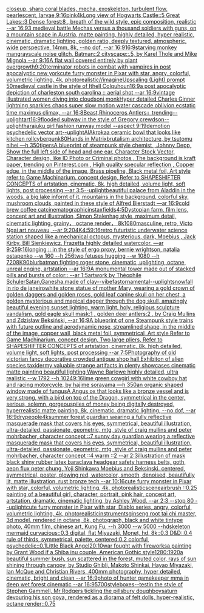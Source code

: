 [closeup, sharp coral blades, mecha, exoskeleton, turbulent flow, pearlescent, larvae,](https://www.ebank.nz/aiartgenerator?category=closeup%2C%20sharp%20coral%20blades%2C%20mecha%2C%20exoskeleton%2C%20turbulent%20flow%2C%20pearlescent%2C%20larvae%2C)[9:16](https://www.ebank.nz/aiartgenerator?category=9%3A16)[pink](https://www.ebank.nz/aiartgenerator?category=pink)[4k](https://www.ebank.nz/aiartgenerator?category=4k)[Long view of Hogwarts Castle::5 Great Lakes::3 Dense forest:8 , breath of the wild style, epic composition, realistic --ar 16:9](https://www.ebank.nz/aiartgenerator?category=Long%20view%20of%20Hogwarts%20Castle%3A%3A5%20Great%20Lakes%3A%3A3%20Dense%20forest%3A8%20%2C%20breath%20of%20the%20wild%20style%2C%20epic%20composition%2C%20realistic%20--ar%2016%3A9)[3 medieval battle Mechas versus a thousand soldiers with guns, on a mountain scape in Austria, matte painting, highly detailed, hyper realistic, cinematic, dramatic lighting, golden ratio, deeply textured, atmospheric, wide perspective, 14mm, 8k, --no dof, --ar 16:9](https://www.ebank.nz/aiartgenerator?category=3%20medieval%20battle%20Mechas%20versus%20a%20thousand%20soldiers%20with%20guns%2C%20on%20a%20mountain%20scape%20in%20Austria%2C%20matte%20painting%2C%20highly%20detailed%2C%20hyper%20realistic%2C%20cinematic%2C%20dramatic%20lighting%2C%20golden%20ratio%2C%20deeply%20textured%2C%20atmospheric%2C%20wide%20perspective%2C%2014mm%2C%208k%2C%20--no%20dof%2C%20--ar%2016%3A9)[16:9](https://www.ebank.nz/aiartgenerator?category=16%3A9)[starving monkey man](https://www.ebank.nz/aiartgenerator?category=starving%20monkey%20man)[grayscale noise glitch, Batman::2 cityscape::.5, by Karel Thole and Mike Mignola --ar 9:16](https://www.ebank.nz/aiartgenerator?category=grayscale%20noise%20glitch%2C%20Batman%3A%3A2%20cityscape%3A%3A.5%2C%20by%20Karel%20Thole%20and%20Mike%20Mignola%20--ar%209%3A16)[A flat wall covered entirely by plant overgrowth](https://www.ebank.nz/aiartgenerator?category=A%20flat%20wall%20covered%20entirely%20by%20plant%20overgrowth)[9:20](https://www.ebank.nz/aiartgenerator?category=9%3A20)[terminator robots in combat with vampires in post apocalyptic new york](https://www.ebank.nz/aiartgenerator?category=terminator%20robots%20in%20combat%20with%20vampires%20in%20post%20apocalyptic%20new%20york)[cute furry monster in Pixar with star, angry, colorful, volumetric lighting, 4k, photorealistic](https://www.ebank.nz/aiartgenerator?category=cute%20furry%20monster%20in%20Pixar%20with%20star%2C%20angry%2C%20colorful%2C%20volumetric%20lighting%2C%204k%2C%20photorealistic)[//imagineUpscaling (Light) prompt 50](https://www.ebank.nz/aiartgenerator?category=//imagineUpscaling%20%28Light%29%20prompt%2050)[medieval castle in the style of Ithell Colquhoun](https://www.ebank.nz/aiartgenerator?category=medieval%20castle%20in%20the%20style%20of%20Ithell%20Colquhoun)[16:9](https://www.ebank.nz/aiartgenerator?category=16%3A9)[a post apocalyptic depiction of charleston south carolina :: aerial shot --ar 16:9](https://www.ebank.nz/aiartgenerator?category=a%20post%20apocalyptic%20depiction%20of%20charleston%20south%20carolina%20%3A%3A%20aerial%20shot%20--ar%2016%3A9)[vintage illustrated women diving into clouds](https://www.ebank.nz/aiartgenerator?category=vintage%20illustrated%20women%20diving%20into%20clouds)[oni,monk](https://www.ebank.nz/aiartgenerator?category=oni%2Cmonk)[Hyper detailed Charles Ginner lightning sparkles chaos super slow motion water cascade oblivion ecstatic time maximus climax, --ar 16:8](https://www.ebank.nz/aiartgenerator?category=Hyper%20detailed%20Charles%20Ginner%20lightning%20sparkles%20chaos%20super%20slow%20motion%20water%20cascade%20oblivion%20ecstatic%20time%20maximus%20climax%2C%20--ar%2016%3A8)[Beast,Rhinoceros,Antlers」](https://www.ebank.nz/aiartgenerator?category=Beast%2CRhinoceros%2CAntlers%E3%80%8D)[trending](https://www.ebank.nz/aiartgenerator?category=trending)[--uplight](https://www.ebank.nz/aiartgenerator?category=--uplight)[art](https://www.ebank.nz/aiartgenerator?category=art)[16:9](https://www.ebank.nz/aiartgenerator?category=16%3A9)[flooded subway in the style of Gregory crewdson](https://www.ebank.nz/aiartgenerator?category=flooded%20subway%20in%20the%20style%20of%20Gregory%20crewdson)[--uplight](https://www.ebank.nz/aiartgenerator?category=--uplight)[harajuku girl fashion runway model --aspect 9:19](https://www.ebank.nz/aiartgenerator?category=harajuku%20girl%20fashion%20runway%20model%20--aspect%209%3A19)[demotion psychedelic vector art](https://www.ebank.nz/aiartgenerator?category=demotion%20psychedelic%20vector%20art)[--uplight](https://www.ebank.nz/aiartgenerator?category=--uplight)[AlAkroka](https://www.ebank.nz/aiartgenerator?category=AlAkroka)[a ceramic bowl that looks like kitchen roll](https://www.ebank.nz/aiartgenerator?category=a%20ceramic%20bowl%20that%20looks%20like%20kitchen%20roll)[cyberpunk](https://www.ebank.nz/aiartgenerator?category=cyberpunk)[80](https://www.ebank.nz/aiartgenerator?category=80)[Hands in Matrix](https://www.ebank.nz/aiartgenerator?category=Hands%20in%20Matrix)[brutalism architecture, by tsutomu nihei —h 350](https://www.ebank.nz/aiartgenerator?category=brutalism%20architecture%2C%20by%20tsutomu%20nihei%20%E2%80%94h%20350)[tigers](https://www.ebank.nz/aiartgenerator?category=tigers)[A blueprint of steampunk style chemist , Johnny Depp,  Show the full left side of head and one ear,  Character Stock Vector, Character design, like ID Photo or Criminal photos , The background is kraft paper,  trending on Pinterest.com  , High quality specular reflection ,  Copper  edge, in the middle of the image, Brass pipeline,  Black metal foil,  Art style refer to Game Machinarium.  concept design, Refer to SHAPESHIFTER CONCEPTS  of artstation, cinematic,  8k, high detailed,  volume light,  soft lights,  post processing    --ar 3:5](https://www.ebank.nz/aiartgenerator?category=A%20blueprint%20of%20steampunk%20style%20chemist%20%2C%20Johnny%20Depp%2C%20%20Show%20the%20full%20left%20side%20of%20head%20and%20one%20ear%2C%20%20Character%20Stock%20Vector%2C%20Character%20design%2C%20like%20ID%20Photo%20or%20Criminal%20photos%20%2C%20The%20background%20is%20kraft%20paper%2C%20%20trending%20on%20Pinterest.com%20%20%2C%20High%20quality%20specular%20reflection%20%2C%20%20Copper%20%20edge%2C%20in%20the%20middle%20of%20the%20image%2C%20Brass%20pipeline%2C%20%20Black%20metal%20foil%2C%20%20Art%20style%20refer%20to%20Game%20Machinarium.%20%20concept%20design%2C%20Refer%20to%20SHAPESHIFTER%20CONCEPTS%20%20of%20artstation%2C%20cinematic%2C%20%208k%2C%20high%20detailed%2C%20%20volume%20light%2C%20%20soft%20lights%2C%20%20post%20processing%20%20%20%20--ar%203%3A5)[--uplight](https://www.ebank.nz/aiartgenerator?category=--uplight)[beautiful palace from Aladdin in the woods, a big lake infornt of it, mountains in the background, colorful sky, mushroom clouds, painted in these style of Alfred Bierstadt —ar 16:9](https://www.ebank.nz/aiartgenerator?category=beautiful%20palace%20from%20Aladdin%20in%20the%20woods%2C%20a%20big%20lake%20infornt%20of%20it%2C%20mountains%20in%20the%20background%2C%20colorful%20sky%2C%20mushroom%20clouds%2C%20painted%20in%20these%20style%20of%20Alfred%20Bierstadt%20%E2%80%94ar%2016%3A9)[cold brew coffee cat](https://www.ebank.nz/aiartgenerator?category=cold%20brew%20coffee%20cat)[cinematographic](https://www.ebank.nz/aiartgenerator?category=cinematographic)[instax](https://www.ebank.nz/aiartgenerator?category=instax)[fields](https://www.ebank.nz/aiartgenerator?category=fields)[4:5](https://www.ebank.nz/aiartgenerator?category=4%3A5)[Dystopian farm, film lens, concept art and illustration, Simon Stalenhag style, maximum detail, cinematic lighting, grainy， octane render， 8k](https://www.ebank.nz/aiartgenerator?category=Dystopian%20farm%2C%20film%20lens%2C%20concept%20art%20and%20illustration%2C%20Simon%20Stalenhag%20style%2C%20maximum%20detail%2C%20cinematic%20lighting%2C%20grainy%EF%BC%8C%20octane%20render%EF%BC%8C%208k)[1080](https://www.ebank.nz/aiartgenerator?category=1080)[masculine, retro, Victo Ngai art nouveau, --ar 9:20](https://www.ebank.nz/aiartgenerator?category=masculine%2C%20retro%2C%20Victo%20Ngai%20art%20nouveau%2C%20--ar%209%3A20)[4K](https://www.ebank.nz/aiartgenerator?category=4K)[4:5](https://www.ebank.nz/aiartgenerator?category=4%3A5)[9:16](https://www.ebank.nz/aiartgenerator?category=9%3A16)[retro futuristic underwater science station shaped like a mechanical octopus, mysterious, dark, Moebius , Jack Kirby, Bill Sienkiewicz, Frazetta highly detailed watercolor. —ar 9:25](https://www.ebank.nz/aiartgenerator?category=retro%20futuristic%20underwater%20science%20station%20shaped%20like%20a%20mechanical%20octopus%2C%20mysterious%2C%20dark%2C%20Moebius%20%2C%20Jack%20Kirby%2C%20Bill%20Sienkiewicz%2C%20Frazetta%20highly%20detailed%20watercolor.%20%E2%80%94ar%209%3A25)[9:16](https://www.ebank.nz/aiartgenerator?category=9%3A16)[longing :: in the style of ergo proxy, bernie wrightson, natalia ostapenko --w 160 --h 256](https://www.ebank.nz/aiartgenerator?category=longing%20%3A%3A%20in%20the%20style%20of%20ergo%20proxy%2C%20bernie%20wrightson%2C%20natalia%20ostapenko%20--w%20160%20--h%20256)[two fetuses hugging --w 1080 --h 720](https://www.ebank.nz/aiartgenerator?category=two%20fetuses%20hugging%20--w%201080%20--h%20720)[8K](https://www.ebank.nz/aiartgenerator?category=8K)[90](https://www.ebank.nz/aiartgenerator?category=90)[blur](https://www.ebank.nz/aiartgenerator?category=blur)[batman fighting roger stone, cinematic, uplighting, octane, unreal engine, artstation --ar 16:9](https://www.ebank.nz/aiartgenerator?category=batman%20fighting%20roger%20stone%2C%20cinematic%2C%20uplighting%2C%20octane%2C%20unreal%20engine%2C%20artstation%20--ar%2016%3A9)[A monumental tower made out of stacked pills and bursts of color:: --ar 1:5](https://www.ebank.nz/aiartgenerator?category=A%20monumental%20tower%20made%20out%20of%20stacked%20pills%20and%20bursts%20of%20color%3A%3A%20--ar%201%3A5)[artwork by Théophile Schuler](https://www.ebank.nz/aiartgenerator?category=artwork%20by%20Th%C3%A9ophile%20Schuler)[Satan,Ganesha,made of clay](https://www.ebank.nz/aiartgenerator?category=Satan%2CGanesha%2Cmade%20of%20clay)[--vibefast](https://www.ebank.nz/aiartgenerator?category=--vibefast)[ornamental](https://www.ebank.nz/aiartgenerator?category=ornamental)[--uplight](https://www.ebank.nz/aiartgenerator?category=--uplight)[snowfall in rio de janeiro](https://www.ebank.nz/aiartgenerator?category=snowfall%20in%20rio%20de%20janeiro)[white stone statue of mother Mary,  wearing a gold crown of golden daggers and golden roses, gold leaf canine skull on her chest, a golden mysterious and magical dagger through the dog skull, amazingly beautiful evening sunset lighting, warm light, holy,  religious sculpture vandalism,  gold eagle skull mask:1 , golden deer antlers:2 , by Craig Mullins and Zdzisław Beksiński,  --ar 16:9](https://www.ebank.nz/aiartgenerator?category=white%20stone%20statue%20of%20mother%20Mary%2C%20%20wearing%20a%20gold%20crown%20of%20golden%20daggers%20and%20golden%20roses%2C%20gold%20leaf%20canine%20skull%20on%20her%20chest%2C%20a%20golden%20mysterious%20and%20magical%20dagger%20through%20the%20dog%20skull%2C%20amazingly%20beautiful%20evening%20sunset%20lighting%2C%20warm%20light%2C%20holy%2C%20%20religious%20sculpture%20vandalism%2C%20%20gold%20eagle%20skull%20mask%3A1%20%2C%20golden%20deer%20antlers%3A2%20%2C%20by%20Craig%20Mullins%20and%20Zdzis%C5%82aw%20Beksi%C5%84ski%2C%20%20--ar%2016%3A9)[A blueprint of one Steampunk style  trains with future outline and aerodynamic nose, streamlined shape, in the middle of the image,  copper wall, black metal foil, symmetrical,  Art style Refer to Game Machinarium.  concept design, Two large pliers, Refer to SHAPESHIFTER CONCEPTS  of artstation, cinematic,  8k, high detailed,  volume light,  soft lights,  post processing    --ar 7:5](https://www.ebank.nz/aiartgenerator?category=A%20blueprint%20of%20one%20Steampunk%20style%20%20trains%20with%20future%20outline%20and%20aerodynamic%20nose%2C%20streamlined%20shape%2C%20in%20the%20middle%20of%20the%20image%2C%20%20copper%20wall%2C%20black%20metal%20foil%2C%20symmetrical%2C%20%20Art%20style%20Refer%20to%20Game%20Machinarium.%20%20concept%20design%2C%20Two%20large%20pliers%2C%20Refer%20to%20SHAPESHIFTER%20CONCEPTS%20%20of%20artstation%2C%20cinematic%2C%20%208k%2C%20high%20detailed%2C%20%20volume%20light%2C%20%20soft%20lights%2C%20%20post%20processing%20%20%20%20--ar%207%3A5)[Photography of old victorian fancy decorative crowded antique shop hall Exhibiton of alien species taxidermy valuable strange artifacts in plenty showcases cinematic matte painting beautiful lighting Wayne Barlowe highly detailed, ultra realistic --w 1792 --h 1024](https://www.ebank.nz/aiartgenerator?category=Photography%20of%20old%20victorian%20fancy%20decorative%20crowded%20antique%20shop%20hall%20Exhibiton%20of%20alien%20species%20taxidermy%20valuable%20strange%20artifacts%20in%20plenty%20showcases%20cinematic%20matte%20painting%20beautiful%20lighting%20Wayne%20Barlowe%20highly%20detailed%2C%20ultra%20realistic%20--w%201792%20--h%201024)[9:16](https://www.ebank.nz/aiartgenerator?category=9%3A16)[lime green cowgirl with white cowboy hat and racing motorcycle, by hajime sorayama —h 350](https://www.ebank.nz/aiartgenerator?category=lime%20green%20cowgirl%20with%20white%20cowboy%20hat%20and%20racing%20motorcycle%2C%20by%20hajime%20sorayama%20%E2%80%94h%20350)[an organic shaped window made of fungus](https://www.ebank.nz/aiartgenerator?category=an%20organic%20shaped%20window%20made%20of%20fungus)[A Angus ox that looks like a bronze vessel and is very strong, with a bird on top of the Dragon, symmetrical in the center, serious, solemn, gorgeous](https://www.ebank.nz/aiartgenerator?category=A%20Angus%20ox%20that%20looks%20like%20a%20bronze%20vessel%20and%20is%20very%20strong%2C%20with%20a%20bird%20on%20top%20of%20the%20Dragon%2C%20symmetrical%20in%20the%20center%2C%20serious%2C%20solemn%2C%20gorgeous)[piles of money being digitally destroyed, hyperrealistic matte painting, 8k, cinematic, dramatic lighting, --no dof, --ar 16:9](https://www.ebank.nz/aiartgenerator?category=piles%20of%20money%20being%20digitally%20destroyed%2C%20hyperrealistic%20matte%20painting%2C%208k%2C%20cinematic%2C%20dramatic%20lighting%2C%20--no%20dof%2C%20--ar%2016%3A9)[dry](https://www.ebank.nz/aiartgenerator?category=dry)[people](https://www.ebank.nz/aiartgenerator?category=people)[4k](https://www.ebank.nz/aiartgenerator?category=4k)[summer forest guardian wearing a fully reflective masquerade mask that covers his eyes, symmetrical, beautiful illustration, ultra-detailed, passionate, geometric, mtg, style of craig mullins and peter mohrbacher, character concept ::7 sunny day guardian wearing a reflective masquerade mask that covers his eyes, symmetrical, beautiful illustration, ultra-detailed, passionate, geometric, mtg, style of craig mullins and peter mohrbacher, character concept ::4 warm ::2 --ar 2:3](https://www.ebank.nz/aiartgenerator?category=summer%20forest%20guardian%20wearing%20a%20fully%20reflective%20masquerade%20mask%20that%20covers%20his%20eyes%2C%20symmetrical%2C%20beautiful%20illustration%2C%20ultra-detailed%2C%20passionate%2C%20geometric%2C%20mtg%2C%20style%20of%20craig%20mullins%20and%20peter%20mohrbacher%2C%20character%20concept%20%3A%3A7%20sunny%20day%20guardian%20wearing%20a%20reflective%20masquerade%20mask%20that%20covers%20his%20eyes%2C%20symmetrical%2C%20beautiful%20illustration%2C%20ultra-detailed%2C%20passionate%2C%20geometric%2C%20mtg%2C%20style%20of%20craig%20mullins%20and%20peter%20mohrbacher%2C%20character%20concept%20%3A%3A4%20warm%20%3A%3A2%20--ar%202%3A3)[illustration of mask black shiny rubber latex baraclava headgear safety harness belts, goth, aeon flux peter chung, Yoji Shinkawa Moebius and Beksinski. centered, symmetrical, poster, glowing red, watercolor, smooth, denoised, beautifully lit, matte illustration, rust bronze tech --ar 10:16](https://www.ebank.nz/aiartgenerator?category=illustration%20of%20mask%20black%20shiny%20rubber%20latex%20baraclava%20headgear%20safety%20harness%20belts%2C%20goth%2C%20aeon%20flux%20peter%20chung%2C%20Yoji%20Shinkawa%20Moebius%20and%20Beksinski.%20centered%2C%20symmetrical%2C%20poster%2C%20glowing%20red%2C%20watercolor%2C%20smooth%2C%20denoised%2C%20beautifully%20lit%2C%20matte%20illustration%2C%20rust%20bronze%20tech%20--ar%2010%3A16)[cute furry monster in Pixar with star, colorful, volumetric lighting, 4k, photorealistic](https://www.ebank.nz/aiartgenerator?category=cute%20furry%20monster%20in%20Pixar%20with%20star%2C%20colorful%2C%20volumetric%20lighting%2C%204k%2C%20photorealistic)[scene](https://www.ebank.nz/aiartgenerator?category=scene)[airbrush ::0.25 painting of a beautiful girl, character, portrait, pink hair, concept art, artstation, dramatic, cinematic lighting, by Ashley Wood. --ar 2:3 --stop 80 --uplight](https://www.ebank.nz/aiartgenerator?category=airbrush%20%3A%3A0.25%20painting%20of%20a%20beautiful%20girl%2C%20character%2C%20portrait%2C%20pink%20hair%2C%20concept%20art%2C%20artstation%2C%20dramatic%2C%20cinematic%20lighting%2C%20by%20Ashley%20Wood.%20--ar%202%3A3%20--stop%2080%20--uplight)[cute furry monster in Pixar with star, Diablo series, angry, colorful, volumetric lighting, 4k, photorealistic](https://www.ebank.nz/aiartgenerator?category=cute%20furry%20monster%20in%20Pixar%20with%20star%2C%20Diablo%20series%2C%20angry%2C%20colorful%2C%20volumetric%20lighting%2C%204k%2C%20photorealistic)[instruments](https://www.ebank.nz/aiartgenerator?category=instruments)[ginseng root tai chi master, 3d model, rendered in octane, 8k, photograph, black and white tintype photo, 40mm film, chinese art, Kung Fu, --h 3000 --w 5000 --hd](https://www.ebank.nz/aiartgenerator?category=ginseng%20root%20tai%20chi%20master%2C%203d%20model%2C%20rendered%20in%20octane%2C%208k%2C%20photograph%2C%20black%20and%20white%20tintype%20photo%2C%2040mm%20film%2C%20chinese%20art%2C%20Kung%20Fu%2C%20--h%203000%20--w%205000%20--hd)[skeleton mermaid curvacious::0.3 digital, flat Miyazaki, Monet, hd, 8k::0.3 D&D::0.4 rule of thirds, symmetrical, palette, centered:0.2 colorful, psychedelic::0.1](https://www.ebank.nz/aiartgenerator?category=skeleton%20mermaid%20curvacious%3A%3A0.3%20digital%2C%20flat%20Miyazaki%2C%20Monet%2C%20hd%2C%208k%3A%3A0.3%20D%26D%3A%3A0.4%20rule%20of%20thirds%2C%20symmetrical%2C%20palette%2C%20centered%3A0.2%20colorful%2C%20psychedelic%3A%3A0.1)[Little Black Angel](https://www.ebank.nz/aiartgenerator?category=Little%20Black%20Angel)[20:10](https://www.ebank.nz/aiartgenerator?category=20%3A10)[war fought with fireworks](https://www.ebank.nz/aiartgenerator?category=war%20fought%20with%20fireworks)[a painting by Grant Wood if a Shiba inu couple, American Gothic style](https://www.ebank.nz/aiartgenerator?category=a%20painting%20by%20Grant%20Wood%20if%20a%20Shiba%20inu%20couple%2C%20American%20Gothic%20style)[1280:1920](https://www.ebank.nz/aiartgenerator?category=1280%3A1920)[a beautiful summer bush, sun scattered in the forest, muted color, rays of sun shining through canopy, by Studio Ghibli, Makoto Shinkai, Hayao Miyazaki, Ian McQue and Christian Rivers, 400mm photography, hyper detailed, cinematic, bright and clean --ar 16:9](https://www.ebank.nz/aiartgenerator?category=a%20beautiful%20summer%20bush%2C%20sun%20scattered%20in%20the%20forest%2C%20muted%20color%2C%20rays%20of%20sun%20shining%20through%20canopy%2C%20by%20Studio%20Ghibli%2C%20Makoto%20Shinkai%2C%20Hayao%20Miyazaki%2C%20Ian%20McQue%20and%20Christian%20Rivers%2C%20400mm%20photography%2C%20hyper%20detailed%2C%20cinematic%2C%20bright%20and%20clean%20--ar%2016%3A9)[photo of hunter gamekeeper mma in deep wet forest cinematic --ar 16:9](https://www.ebank.nz/aiartgenerator?category=photo%20of%20hunter%20gamekeeper%20mma%20in%20deep%20wet%20forest%20cinematic%20--ar%2016%3A9)[5700](https://www.ebank.nz/aiartgenerator?category=5700)[style](https://www.ebank.nz/aiartgenerator?category=style)[boxes](https://www.ebank.nz/aiartgenerator?category=boxes)[--test](https://www.ebank.nz/aiartgenerator?category=--test)[in the style of Stephen Gammell, Mr Rodgers tickling the pillsbury doughboy](https://www.ebank.nz/aiartgenerator?category=in%20the%20style%20of%20Stephen%20Gammell%2C%20Mr%20Rodgers%20tickling%20the%20pillsbury%20doughboy)[saturn devouring his son goya, rendered as a diorama of felt dolls, hyper-realistic, octane render](https://www.ebank.nz/aiartgenerator?category=saturn%20devouring%20his%20son%20goya%2C%20rendered%20as%20a%20diorama%20of%20felt%20dolls%2C%20hyper-realistic%2C%20octane%20render)[::0.75](https://www.ebank.nz/aiartgenerator?category=%3A%3A0.75)